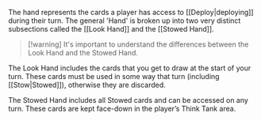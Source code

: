 The hand represents the cards a player has access to [[Deploy|deploying]] during their turn. The general 'Hand' is broken up into two very distinct subsections called the [[Look Hand]] and the [[Stowed Hand]]. 

> [!warning] It's important to understand the differences between the Look Hand and the Stowed Hand.


The Look Hand includes the cards that you get to draw at the start of your turn. These cards must be used in some way that turn (including [[Stow|Stowed]]), otherwise they are discarded.

The Stowed Hand includes all Stowed cards and can be accessed on any turn.
These cards are kept face-down in the player’s Think Tank area.
